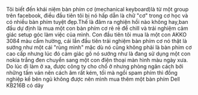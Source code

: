 Tôi biết đến khái niệm bàn phím cơ (mechanical keyboard)là từ một group trên facebook, điều đầu tiên tôi bị nó hấp dẫn là chữ "cơ" trong cơ học và có nhiều bàn phím tuyệt đẹp.Thế là đâm ra nghiện hồi nào không hay,ban đầu dự định là mua một con bàn phím cơ rẻ rẻ để chill và trải nghiệm cảm giác setup góc làm việc của mình. Con đầu tiên tôi mua là một con AKKO 3084 màu cẩm hường, cái lần đầu tiên trải nghiệm bàn phím cơ nó thật là sướng như một cái "rùng mình" mặc dù nó cũng không phải là bàn phím cơ cao cấp nhưng lúc đó cảm giác gõ nó sướng như là đang sử dụng một con nokia trắng đen chuyển sang một con điện thoại màn hình màu ngày xưa.
Do lúc đi làm ở xa, được công ty cho chổ ở nhưng phòng ngăn cách bởi những tấm ván nên cách âm rất kém, tối mà ngồi spam phím thì đồng nghiệp kế bên ngủ không được nên mình mua thêm một bàn phím Dell KB216B có dây
